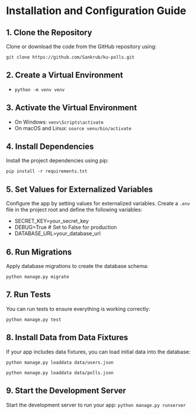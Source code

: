 # Installation and Configuration Guide
## 1. Clone the Repository

Clone or download the code from the GitHub repository using:

```git clone https://github.com/Sankrub/ku-polls.git```

## 2. Create a Virtual Environment
* ```python -m venv venv```


## 3. Activate the Virtual Environment
- On Windows:
  ```venv\Scripts\activate```
- On macOS and Linux:
  ```source venv/bin/activate```


## 4. Install Dependencies

Install the project dependencies using pip: 

```pip install -r requirements.txt```


## 5. Set Values for Externalized Variables

Configure the app by setting values for externalized variables. Create a `.env` file in the project root and define the following variables:
- SECRET_KEY=your_secret_key
- DEBUG=True # Set to False for production
- DATABASE_URL=your_database_url


## 6. Run Migrations

Apply database migrations to create the database schema: 

```python manage.py migrate```


## 7. Run Tests

You can run tests to ensure everything is working correctly: 

```python manage.py test```


## 8. Install Data from Data Fixtures

If your app includes data fixtures, you can load initial data into the database: 

```python manage.py loaddata data/users.json```


```python manage.py loaddata data/polls.json```


## 9. Start the Development Server

Start the development server to run your app: 
```python manage.py runserver```







